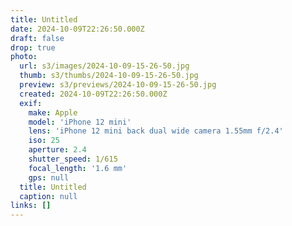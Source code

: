 ```yaml
---
title: Untitled
date: 2024-10-09T22:26:50.000Z
draft: false
drop: true
photo:
  url: s3/images/2024-10-09-15-26-50.jpg
  thumb: s3/thumbs/2024-10-09-15-26-50.jpg
  preview: s3/previews/2024-10-09-15-26-50.jpg
  created: 2024-10-09T22:26:50.000Z
  exif:
    make: Apple
    model: 'iPhone 12 mini'
    lens: 'iPhone 12 mini back dual wide camera 1.55mm f/2.4'
    iso: 25
    aperture: 2.4
    shutter_speed: 1/615
    focal_length: '1.6 mm'
    gps: null
  title: Untitled
  caption: null
links: []
---
```


